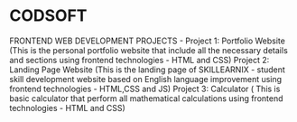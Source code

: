 # CODSOFT
FRONTEND WEB DEVELOPMENT PROJECTS - 
Project 1: Portfolio Website (This is the personal portfolio website that include all the necessary details and sections using frontend technologies - HTML and CSS)
Project 2: Landing Page Website (This is the landing page of SKILLEARNIX - student skill development website based on English language improvement using frontend technologies - HTML,CSS and JS)
Project 3: Calculator ( This is basic calculator that perform all mathematical calculations using frontend technologies - HTML and CSS)
